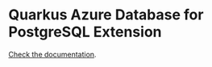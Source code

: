 # Quarkus Azure Database for PostgreSQL Extension

[Check the documentation](https://docs.quarkiverse.io/quarkus-azure-services/dev/quarkus-jdbc-postgresql-blob.html).
